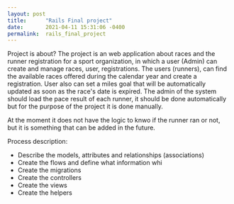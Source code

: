 ```yaml
---
layout: post
title:      "Rails Final project"
date:       2021-04-11 15:31:06 -0400
permalink:  rails_final_project
---
```



Project is about?
The project is an web application about races and the runner registration for a sport organization, in which a user (Admin) can create and manage races, user, registrations. The users (runners), can find the available races offered during the calendar year and create a registration. 
User also can set a miles goal that will be automatically updated as soon as the race's date is expired. The admin of the system should load the pace result of each runner, it should be done automatically but for the purpose of the project it is done manually.

At the moment it does not have the logic to knwo if the runner ran or not, but it is something that can be added in the future.

Process description:
* Describe the models, attributes and relationships (associations)
* Create the flows and define what information whi
* Create the migrations 
* Create the controllers
* Create the views
* Create the helpers 






